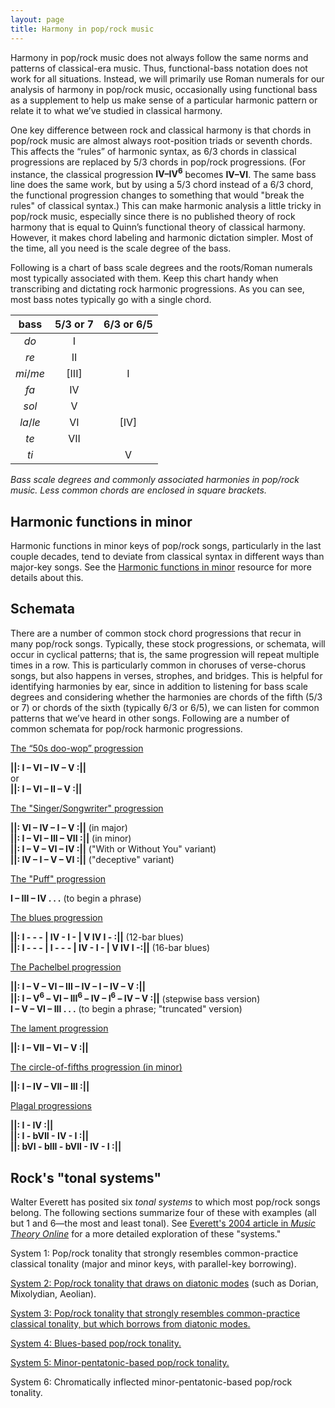 ```yaml
---
layout: page
title: Harmony in pop/rock music
---
```


Harmony in pop/rock music does not always follow the same norms and patterns of classical-era music. Thus, functional-bass notation does not work for all situations. Instead, we will primarily use Roman numerals for our analysis of harmony in pop/rock music, occasionally using functional bass as a supplement to help us make sense of a particular harmonic pattern or relate it to what we’ve studied in classical harmony.

One key difference between rock and classical harmony is that chords in pop/rock music are almost always root-position triads or seventh chords. This affects the “rules” of harmonic syntax, as 6/3 chords in classical progressions are replaced by 5/3 chords in pop/rock progressions. (For instance, the classical progression **IV–IV<sup>6</sup>** becomes **IV–VI**. The same bass line does the same work, but by using a 5/3 chord instead of a 6/3 chord, the functional progression changes to something that would "break the rules" of classical syntax.) This can make harmonic analysis a little tricky in pop/rock music, especially since there is no published theory of rock harmony that is equal to Quinn’s functional theory of classical harmony. However, it makes chord labeling and harmonic dictation simpler. Most of the time, all you need is the scale degree of the bass.

Following is a chart of bass scale degrees and the roots/Roman numerals most typically associated with them. Keep this chart handy when transcribing and dictating rock harmonic progressions. As you can see, most bass notes typically go with a single chord.

| bass 	| 5/3 or 7	| 6/3 or 6/5	|
| :-: | :-: | :-: |
| *do*	| I	| 
| *re*	| II	| 
| *mi*/*me*	| [III]	| I
| *fa*	| IV	| 
| *sol*	| V	| 
| *la*/*le*	| VI	| [IV]
| *te*	| VII	| 
| *ti*	| 	| V

*Bass scale degrees and commonly associated harmonies in pop/rock music. Less common chords are enclosed in square brackets.*

## Harmonic functions in minor

Harmonic functions in minor keys of pop/rock songs, particularly in the last couple decades, tend to deviate from classical syntax in different ways than major-key songs. See the [Harmonic functions in minor](popRockHarmony-minor.html) resource for more details about this.

## Schemata

There are a number of common stock chord progressions that recur in many pop/rock songs. Typically, these stock progressions, or schemata, will occur in cyclical patterns; that is, the same progression will repeat multiple times in a row. This is particularly common in choruses of verse-chorus songs, but also happens in verses, strophes, and bridges. This is helpful for identifying harmonies by ear, since in addition to listening for bass scale degrees and considering whether the harmonies are chords of the fifth (5/3 or 7) or chords of the sixth (typically 6/3 or 6/5), we can listen for common patterns that we’ve heard in other songs. Following are a number of common schemata for pop/rock harmonic progressions.

[The “50s doo-wop” progression](popRockHarmony-dooWop.html)

**&#124;&#124;: I – VI – IV – V :&#124;&#124;**  
or  
**&#124;&#124;: I – VI – II – V :&#124;&#124;**

[The "Singer/Songwriter" progression](popRockHarmony-sscp.html) 

**&#124;&#124;: VI – IV – I – V :&#124;&#124;** (in major)  
**&#124;&#124;: I – VI – III – VII :&#124;&#124;** (in minor)  
**&#124;&#124;: I – V – VI – IV :&#124;&#124;** ("With or Without You" variant)  
**&#124;&#124;: IV – I – V – VI :&#124;&#124;** ("deceptive" variant)  

[The "Puff" progression](popRockHarmony-puff.html) 

**I – III – IV . . .** (to begin a phrase)

[The blues progression](popRockHarmony-blues.html)

**&#124;&#124;: I - - - &#124; IV - I - &#124; V IV I - :&#124;&#124;** (12-bar blues)   
**&#124;&#124;: I - - - &#124; I - - - &#124; IV - I - &#124; V IV I -:&#124;&#124;** (16-bar blues)

[The Pachelbel progression](popRockHarmony-pachelbel.html)

**&#124;&#124;: I – V – VI – III – IV – I – IV – V :&#124;&#124;**  
**&#124;&#124;: I – V<sup>6</sup> – VI – III<sup>6</sup> – IV – I<sup>6</sup> – IV – V :&#124;&#124;** (stepwise bass version)  
**I – V – VI – III . . .** (to begin a phrase; "truncated" version)

[The lament progression](popRockHarmony-lament.html)

**&#124;&#124;: I – VII – VI – V :&#124;&#124;**

[The circle-of-fifths progression (in minor)](popRockHarmony-fifths.html)

**&#124;&#124;: I – IV – VII – III :&#124;&#124;**

[Plagal progressions](popRockHarmony-plagal.html)

**&#124;&#124;: I - IV :&#124;&#124;**  
**&#124;&#124;: I - bVII - IV - I :&#124;&#124;**  
**&#124;&#124;: bVI - bIII - bVII - IV - I :&#124;&#124;**  

## Rock's "tonal systems"

Walter Everett has posited six *tonal systems* to which most pop/rock songs belong. The following sections summarize four of these with examples (all but 1 and 6—the most and least tonal). See [Everett's 2004 article in *Music Theory Online*](http://www.mtosmt.org/issues/mto.04.10.4/mto.04.10.4.w_everett.html) for a more detailed exploration of these "systems."

System 1: Pop/rock tonality that strongly resembles common-practice classical tonality (major and minor keys, with parallel-key borrowing).

[System 2: Pop/rock tonality that draws on diatonic modes](popRockHarmony-EverettSystem2.html) (such as Dorian, Mixolydian, Aeolian).

[System 3: Pop/rock tonality that strongly resembles common-practice classical tonality, but which borrows from diatonic modes.](popRockHarmony-EverettSystem3.html)

[System 4: Blues-based pop/rock tonality.](popRockHarmony-EverettSystem4.html)

[System 5: Minor-pentatonic-based pop/rock tonality.](popRockHarmony-EverettSystem5.html)

System 6: Chromatically inflected minor-pentatonic-based pop/rock tonality.